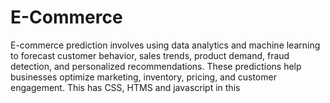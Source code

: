 # E-Commerce
E-commerce prediction involves using data analytics and machine learning to forecast customer behavior, sales trends, product demand, fraud detection, and personalized recommendations. 
These predictions help businesses optimize marketing, inventory, pricing, and customer engagement.
This has CSS, HTMS and javascript in this
